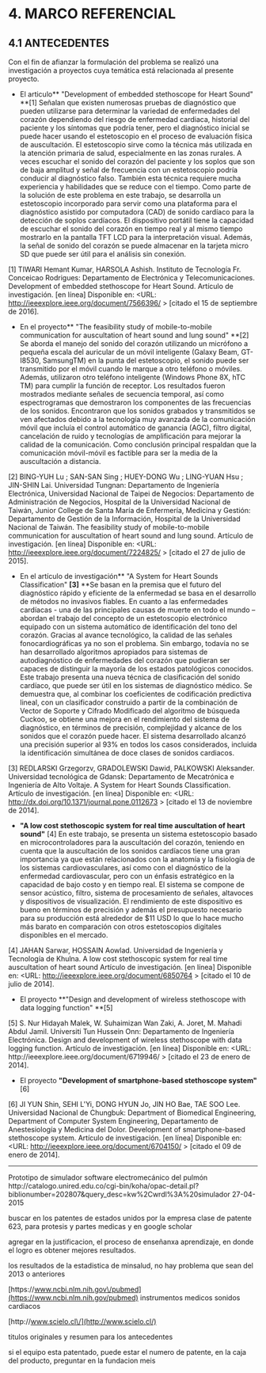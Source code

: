 # 4. MARCO REFERENCIAL

## 4.1 ANTECEDENTES

Con el fin de afianzar la formulación del problema se realizó una investigación a proyectos cuya temática está relacionada al presente proyecto.

* El articulo** "Development of embedded stethoscope for Heart Sound" **\[1\] Señalan que existen numerosas pruebas de diagnóstico que pueden utilizarse para determinar la variedad de enfermedades del corazón dependiendo del riesgo de enfermedad cardiaca, historial del paciente y los síntomas que podría tener, pero el diagnóstico inicial se puede hacer usando el estetoscopio en el proceso de evaluación física de auscultación. El estetoscopio sirve como la técnica más utilizada en la atención primaria de salud, especialmente en las zonas rurales. A veces escuchar el sonido del corazón del paciente y los soplos que son de baja amplitud y señal de frecuencia con un estetoscopio podría conducir al diagnóstico falso. También esta técnica requiere mucha experiencia y habilidades que se reduce con el tiempo. 
  Como parte de la solución de este problema en este trabajo, se desarrolla un estetoscopio incorporado para servir como una plataforma para el diagnóstico asistido por computadora \(CAD\) de sonido cardíaco para la detección de soplos cardíacos. El dispositivo portátil tiene la capacidad de escuchar el sonido del corazón en tiempo real y al mismo tiempo mostrarlo en la pantalla TFT LCD para la interpretación visual. Además, la señal de sonido del corazón se puede almacenar en la tarjeta micro SD que puede ser útil para el análisis sin conexión.

\[1\] TIWARI Hemant Kumar, HARSOLA Ashish. Instituto de Tecnología Fr. Conceicao Rodrigues: Departamento de Electrónica y Telecomunicaciones. Development of embedded stethoscope for Heart Sound. Artículo de investigación. \[en línea\] Disponible en: &lt;URL: [http:\/\/ieeexplore.ieee.org\/document\/7566396\/](http://ieeexplore.ieee.org/document/7566396/) &gt; \[citado el 15 de septiembre de 2016\].

* En el proyecto** "The feasibility study of mobile-to-mobile communication for auscultation of heart sound and lung sound" **\[2\] Se aborda el manejo del sonido del corazón utilizando un micrófono a pequeña escala del auricular de un móvil inteligente \(Galaxy Beam, GT-I8530, SamsungTM\) en la punta del estetoscopio, el sonido puede ser transmitido por el móvil cuando le marque a otro teléfono o móviles.  Además, utilizaron otro teléfono inteligente \(Windows Phone 8X, hTC TM\) para cumplir la función de receptor. Los resultados fueron mostrados mediante señales de secuencia temporal, así como espectrogramas que demostraron los componentes de las frecuencias de los sonidos. 
  Encontraron que los sonidos grabados y transmitidos se ven afectados debido a la tecnología muy avanzada de la comunicación móvil que incluía el control automático de ganancia \(AGC\), filtro digital, cancelación de ruido y tecnologías de amplificación para mejorar la calidad de la comunicación. Como conclusión principal respaldan que la comunicación móvil-móvil es factible para ser la media de la auscultación a distancia. 

\[2\] BING-YUH Lu ; SAN-SAN Sing ; HUEY-DONG Wu ; LING-YUAN Hsu ; JIN-SHIN Lai. Universidad Tungnan: Departamento de Ingeniería Electrónica, Universidad Nacional de Taipei de Negocios: Departamento de Administración de Negocios, Hospital de la Universidad Nacional de Taiwán, Junior College de Santa María de Enfermería, Medicina y Gestión: Departamento de Gestión de la Información, Hospital de la Universidad Nacional de Taiwán. The feasibility study of mobile-to-mobile communication for auscultation of heart sound and lung sound. Artículo de investigación. \[en línea\] Disponible en: &lt;URL: [http:\/\/ieeexplore.ieee.org\/document\/7224825\/](http://ieeexplore.ieee.org/document/7224825/) &gt; \[citado el 27 de julio de 2015\].

* En el artículo de investigación** "A System for Heart Sounds Classification" **\[3\]** **Se basan en la premisa que el futuro del diagnóstico rápido y eficiente de la enfermedad se basa en el desarrollo de métodos no invasivos fiables. En cuanto a las enfermedades cardíacas - una de las principales causas de muerte en todo el mundo – abordan el trabajo del concepto de un estetoscopio electrónico equipado con un sistema automático de identificación del tono del corazón.
  Gracias al avance tecnológico, la calidad de las señales fonocardiográficas ya no son el problema. Sin embargo, todavía no se han desarrollado algoritmos apropiados para sistemas de autodiagnóstico de enfermedades del corazón que pudieran ser capaces de distinguir la mayoría de los estados patológicos conocidos. 
  Este trabajo presenta una nueva técnica de clasificación del sonido cardíaco, que puede ser útil en los sistemas de diagnóstico médico. Se demuestra que, al combinar los coeficientes de codificación predictiva lineal, con un clasificador construido a partir de la combinación de Vector de Soporte y Cifrado Modificado del algoritmo de búsqueda Cuckoo, se obtiene una mejora en el rendimiento del sistema de diagnóstico, en términos de precisión, complejidad y alcance de los sonidos que el corazón puede hacer. El sistema desarrollado alcanzó una precisión superior al 93% en todos los casos considerados, incluida la identificación simultánea de doce clases de sonidos cardiacos. 

\[3\] REDLARSKI Grzegorzv, GRADOLEWSKI Dawid, PALKOWSKI Aleksander. Universidad tecnológica de Gdansk: Departamento de Mecatrónica e Ingeniería de Alto Voltaje. A System for Heart Sounds Classification. Artículo de investigación. \[en línea\] Disponible en: &lt;URL: [http:\/\/dx.doi.org\/10.1371\/journal.pone.0112673](http://dx.doi.org/10.1371/journal.pone.0112673) &gt; \[citado el 13 de noviembre de 2014\].

* **"A low cost stethoscopic system for real time auscultation of heart sound"** \[4\] En este trabajo, se presenta un sistema estetoscopio basado en microcontroladores para la auscultación del corazón, teniendo en cuenta que la auscultación de los sonidos cardíacos tiene una gran importancia ya que están relacionados con la anatomía y la fisiología de los sistemas cardiovasculares, así como con el diagnóstico de la enfermedad cardiovascular, pero con un énfasis estratégico en la capacidad de bajo costo y en tiempo real. El sistema se compone de sensor acústico, filtro, sistema de procesamiento de señales, altavoces y dispositivos de visualización. El rendimiento de este dispositivo es bueno en términos de precisión y además el presupuesto necesario para su producción está alrededor de $11 USD lo que lo hace mucho más barato en comparación con otros estetoscopios digitales disponibles en el mercado.

\[4\] JAHAN Sarwar, HOSSAIN Aowlad. Universidad de Ingeniería y Tecnología de Khulna. A low cost stethoscopic system for real time auscultation of heart sound Artículo de investigación. \[en línea\] Disponible en: &lt;URL: [http:\/\/ieeexplore.ieee.org\/document\/6850764](http://ieeexplore.ieee.org/document/6850764) &gt; \[citado el 10 de julio de 2014\].

* El proyecto **"Design and development of wireless stethoscope with data logging function" **\[5\]

\[5\] S. Nur Hidayah Malek,  W. Suhaimizan Wan Zaki, A. Joret,  M. Mahadi Abdul Jamil.  Universiti Tun Hussein Onn: Departamento de Ingeniería Electrónica. Design and development of wireless stethoscope with data logging function. Artículo de investigación. \[en línea\] Disponible en: &lt;URL: http:\/\/ieeexplore.ieee.org\/document\/6719946\/ &gt; \[citado el 23 de enero de 2014\].


* El proyecto **"Development of smartphone-based stethoscope system"** \[6\]

\[6\] JI YUN Shin, SEHI L'Yi, DONG HYUN Jo, JIN HO Bae, TAE SOO Lee. Universidad Nacional de Chungbuk: Department of Biomedical Engineering, Department of Computer System Engineering, Departamento de Anestesiología y Medicina del Dolor. Development of smartphone-based stethoscope system. Artículo de investigación. \[en línea\] Disponible en: &lt;URL: [http:\/\/ieeexplore.ieee.org\/document\/6704150\/](http://ieeexplore.ieee.org/document/6704150/) &gt; \[citado el 09 de enero de 2014\].






---

Prototipo de simulador software electromecánico del pulmón
http:\/\/catalogo.unired.edu.co\/cgi-bin\/koha\/opac-detail.pl?biblionumber=202807&query\_desc=kw%2Cwrdl%3A%20simulador
27-04-2015

buscar en los patentes de estados unidos por la empresa
clase de patente 623, para protesis y partes medicas
y en google scholar

agregar en la justificacion, el proceso de enseñanxa aprendizaje, en donde el logro es obtener mejores resultados.

los resultados de la estadistica de minsalud, no hay problema que sean del 2013 o anteriores

[https:\/\/www.ncbi.nlm.nih.gov\/pubmed](https://www.ncbi.nlm.nih.gov/pubmed)
instrumentos medicos sonidos cardiacos

[http:\/\/www.scielo.cl\/](http://www.scielo.cl/)

titulos originales y resumen para los antecedentes

si el equipo esta patentado, puede estar el numero de patente, en la caja del producto, preguntar en la fundacion meis

